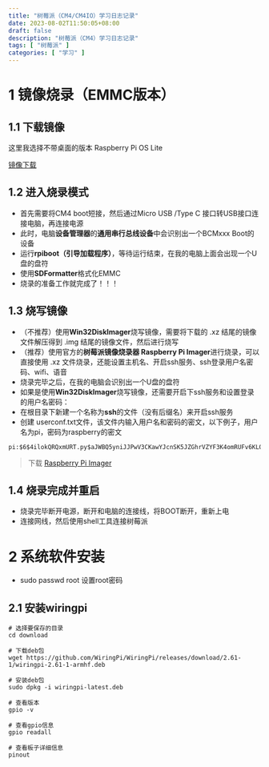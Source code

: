 ```yaml
---
title: "树莓派（CM4/CM4IO）学习日志记录"
date: 2023-08-02T11:50:05+08:00
draft: false
description: "树莓派（CM4）学习日志记录"
tags: [ "树莓派" ]
categories: [ "学习" ]
---
```


# 1 镜像烧录（EMMC版本）

## 1.1 下载镜像

这里我选择不带桌面的版本 Raspberry Pi OS Lite

[镜像下载](https://www.raspberrypi.com/software/operating-systems/)

## 1.2 进入烧录模式

- 首先需要将CM4 boot短接，然后通过Micro USB /Type C 接口转USB接口连接电脑，再连接电源
- 此时，电脑**设备管理器**的**通用串行总线设备**中会识别出一个BCMxxx Boot的设备
- 运行**rpiboot（引导加载程序）**，等待运行结束，在我的电脑上面会出现一个U盘的盘符
- 使用**SDFormatter**格式化EMMC
- 烧录的准备工作就完成了！！！

## 1.3 烧写镜像

- （不推荐）使用**Win32DiskImager**烧写镜像，需要将下载的 .xz 结尾的镜像文件解压得到 .img 结尾的镜像文件，然后进行烧写
- （推荐）使用官方的**树莓派镜像烧录器 Raspberry Pi Imager**进行烧录，可以直接使用 .xz
  文件烧录，还能设置主机名、开启ssh服务、ssh登录用户名密码、wifi、语音
- 烧录完毕之后，在我的电脑会识别出一个U盘的盘符
- 如果是使用**Win32DiskImager**烧写镜像，还需要开启下ssh服务和设置登录的用户名密码：
- 在根目录下新建一个名称为**ssh**的文件（没有后缀名）来开启ssh服务
- 创建 userconf.txt文件，该文件内输入用户名和密码的密文，以下例子，用户名为pi，密码为raspberry的密文

```
pi:$6$4ilokQRQxmURT.py$aJWBQ5yniJJPwV3CKawYJcnSK5JZGhrVZYF3K4omRUFv6KL0MysEH7F4NZRMNMcYF.U3xsQvWrx7ZL2GKxuv.1
```

> 下载 [Raspberry Pi Imager](https://www.raspberrypi.com/software/)

## 1.4 烧录完成并重启

- 烧录完毕断开电源，断开和电脑的连接线，将BOOT断开，重新上电
- 连接网线，然后使用shell工具连接树莓派

# 2 系统软件安装

- sudo passwd root 设置root密码

## 2.1 安装wiringpi

```shell
# 选择要保存的目录
cd download 
 
# 下载deb包
wget https://github.com/WiringPi/WiringPi/releases/download/2.61-1/wiringpi-2.61-1-armhf.deb
 
# 安装deb包
sudo dpkg -i wiringpi-latest.deb

# 查看版本
gpio -v

# 查看gpio信息
gpio readall

# 查看板子详细信息
pinout
```
